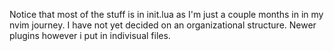 Notice that most of the stuff is in init.lua as I'm just a couple months in in my nvim journey. 
I have not yet decided on an organizational structure. Newer plugins however i put in indivisual files.
